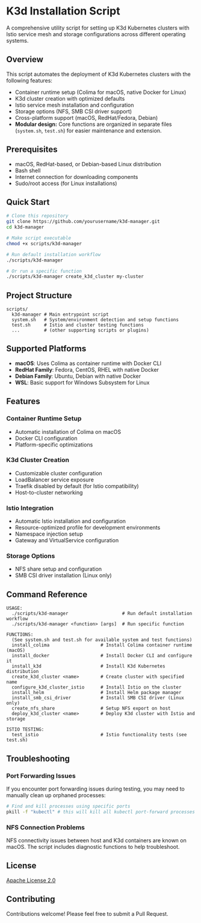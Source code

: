 # K3d Installation Script

A comprehensive utility script for setting up K3d Kubernetes clusters with Istio service mesh and storage configurations across different operating systems.

## Overview

This script automates the deployment of K3d Kubernetes clusters with the following features:
- Container runtime setup (Colima for macOS, native Docker for Linux)
- K3d cluster creation with optimized defaults
- Istio service mesh installation and configuration
- Storage options (NFS, SMB CSI driver support)
- Cross-platform support (macOS, RedHat/Fedora, Debian)
- **Modular design:** Core functions are organized in separate files (`system.sh`, `test.sh`) for easier maintenance and extension.

## Prerequisites

- macOS, RedHat-based, or Debian-based Linux distribution
- Bash shell
- Internet connection for downloading components
- Sudo/root access (for Linux installations)

## Quick Start

```bash
# Clone this repository
git clone https://github.com/yourusername/k3d-manager.git
cd k3d-manager

# Make script executable
chmod +x scripts/k3d-manager

# Run default installation workflow
./scripts/k3d-manager

# Or run a specific function
./scripts/k3d-manager create_k3d_cluster my-cluster
```

## Project Structure

```
scripts/
  k3d-manager # Main entrypoint script
  system.sh   # System/environment detection and setup functions
  test.sh     # Istio and cluster testing functions
  ...         # (other supporting scripts or plugins)
```

## Supported Platforms

- **macOS**: Uses Colima as container runtime with Docker CLI
- **RedHat Family**: Fedora, CentOS, RHEL with native Docker
- **Debian Family**: Ubuntu, Debian with native Docker
- **WSL**: Basic support for Windows Subsystem for Linux

## Features

### Container Runtime Setup
- Automatic installation of Colima on macOS
- Docker CLI configuration
- Platform-specific optimizations

### K3d Cluster Creation
- Customizable cluster configuration
- LoadBalancer service exposure
- Traefik disabled by default (for Istio compatibility)
- Host-to-cluster networking

### Istio Integration
- Automatic Istio installation and configuration
- Resource-optimized profile for development environments
- Namespace injection setup
- Gateway and VirtualService configuration

### Storage Options
- NFS share setup and configuration
- SMB CSI driver installation (Linux only)

## Command Reference

```
USAGE:
  ./scripts/k3d-manager                    # Run default installation workflow
  ./scripts/k3d-manager <function> [args]  # Run specific function

FUNCTIONS:
  (See system.sh and test.sh for available system and test functions)
  install_colima                   # Install Colima container runtime (macOS)
  install_docker                   # Install Docker CLI and configure it
  install_k3d                      # Install K3d Kubernetes distribution
  create_k3d_cluster <name>        # Create cluster with specified name
  configure_k3d_cluster_istio      # Install Istio on the cluster
  install_helm                     # Install Helm package manager
  install_smb_csi_driver           # Install SMB CSI driver (Linux only)
  create_nfs_share                 # Setup NFS export on host
  deploy_k3d_cluster <name>        # Deploy K3d cluster with Istio and storage

ISTIO TESTING:
  test_istio                       # Istio functionality tests (see test.sh)
```

## Troubleshooting

### Port Forwarding Issues
If you encounter port forwarding issues during testing, you may need to manually clean up orphaned processes:

```bash
# Find and kill processes using specific ports
pkill -f "kubectl" # this will kill all kubectl port-forward processes
```

### NFS Connection Problems
NFS connectivity issues between host and K3d containers are known on macOS. The script includes diagnostic functions to help troubleshoot.

## License

[Apache License 2.0](LICENSE)

## Contributing

Contributions welcome! Please feel free to submit a Pull Request.

